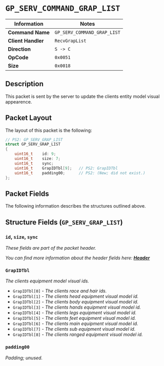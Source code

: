 # `GP_SERV_COMMAND_GRAP_LIST`

| Information               | Notes |
|---                        |---    |
| **Command Name**          | `GP_SERV_COMMAND_GRAP_LIST` |
| **Client Handler**        | `RecvGrapList` |
| **Direction**             | `S -> C` |
| **OpCode**                | `0x0051` |
| **Size**                  | `0x0018` |

## Description

This packet is sent by the server to update the clients entity model visual appearence.

## Packet Layout

The layout of this packet is the following:

```cpp
// PS2: GP_SERV_GRAP_LIST
struct GP_SERV_GRAP_LIST
{
    uint16_t    id: 9;
    uint16_t    size: 7;
    uint16_t    sync;
    uint16_t    GrapIDTbl[9];   // PS2: GrapIDTbl
    uint16_t    padding00;      // PS2: (New; did not exist.)
};
```

## Packet Fields

The following information describes the structures outlined above.

## Structure Fields (`GP_SERV_GRAP_LIST`)

### `id`, `size`, `sync`

_These fields are part of the packet header._

_You can find more information about the header fields here: [**Header**](/world/server/Header.md)_

### `GrapIDTbl`

_The clients equipment model visual ids._

  - `GrapIDTbl[0]` - _The clients race and hair ids._
  - `GrapIDTbl[1]` - _The clients head equipment visual model id._
  - `GrapIDTbl[2]` - _The clients body equipment visual model id._
  - `GrapIDTbl[3]` - _The clients hands equipment visual model id._
  - `GrapIDTbl[4]` - _The clients legs equipment visual model id._
  - `GrapIDTbl[5]` - _The clients feet equipment visual model id._
  - `GrapIDTbl[6]` - _The clients main equipment visual model id._
  - `GrapIDTbl[7]` - _The clients sub equipment visual model id._
  - `GrapIDTbl[8]` - _The clients ranged equipment visual model id._

### `padding00`

_Padding; unused._
